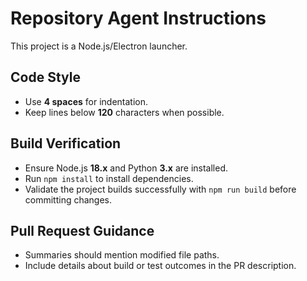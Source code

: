 # Repository Agent Instructions

This project is a Node.js/Electron launcher.

## Code Style
- Use **4 spaces** for indentation.
- Keep lines below **120** characters when possible.

## Build Verification
- Ensure Node.js **18.x** and Python **3.x** are installed.
- Run `npm install` to install dependencies.
- Validate the project builds successfully with `npm run build` before committing changes.

## Pull Request Guidance
- Summaries should mention modified file paths.
- Include details about build or test outcomes in the PR description.

